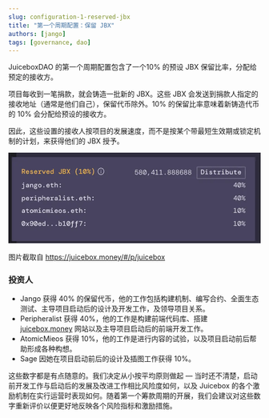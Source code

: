 ```yaml
---
slug: configuration-1-reserved-jbx
title: "第一个周期配置：保留 JBX"
authors: [jango]
tags: [governance, dao]
---
```




JuiceboxDAO 的第一个周期配置包含了一个10% 的预设 JBX 保留比率，分配给预定的接收方。

项目每收到一笔捐款，就会铸造一批新的 JBX。这些 JBX 会发送到捐款人指定的接收地址（通常是他们自己），保留代币除外。10% 的保留比率意味着新铸造代币的 10% 会分配给预设的接收方。

因此，这些设置的接收人按项目的发展速度，而不是按某个带最短生效期或锁定机制的计划，来获得他们的 JBX 授予。

![image-6](image-6.webp)

图片截取自 https://juicebox.money/#/p/juicebox

### 投资人

- Jango 获得 40% 的保留代币，他的工作包括构建机制、编写合约、全面生态测试、主导项目启动后的设计及开发工作，及领导项目关系。
- Peripheralist 获得 40%，他的工作是构建前端代码库、搭建 [juicebox.money](http://juicebox.money) 网站以及主导项目启动后的前端开发工作。
- AtomicMieos 获得 10%，他的工作是进行内容的试验，以及项目启动前后帮助形成各种构想。
- Sage 因她在项目启动前后的设计及插图工作获得 10%。

这些数字都是有点随意的。我们决定从小按平均原则做起 — 当时还不清楚，启动前开发工作与启动后的发展及改进工作相比风险度如何，以及 Juicebox 的各个激励机制在实行运营时表现如何。随着第一个筹款周期的开展，我们会建议对这些数字重新评价以便更好地反映各个风险指标和激励措施。
